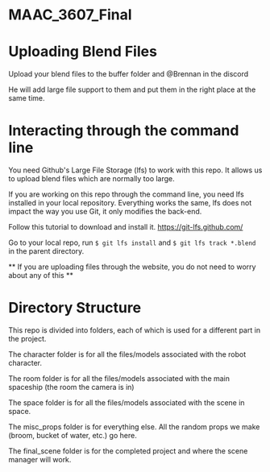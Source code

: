 # MAAC_3607_Final

# Uploading Blend Files 

Upload your blend files to the buffer folder and @Brennan in the discord

He will add large file support to them and put them in the right place at the same time.

# Interacting through the command line

You need Github's Large File Storage (lfs) to work with this repo. It allows us to upload blend files which are normally too large.

If you are working on this repo through the command line, you need lfs installed in your local repository. Everything works the same, lfs does not impact the way you use Git, it only modifies the back-end.

Follow this tutorial to download and install it.
https://git-lfs.github.com/

Go to your local repo, run `$ git lfs install` and `$ git lfs track *.blend` in the parent directory.

** If you are uploading files through the website, you do not need to worry about any of this **

# Directory Structure

This repo is divided into folders, each of which is used for a different part in the project.

The character folder is for all the files/models associated with the robot character.

The room folder is for all the files/models associated with the main spaceship (the room the camera is in)

The space folder is for all the files/models associated with the scene in space.

The misc_props folder is for everything else. All the random props we make (broom, bucket of water, etc.) go here.

The final_scene folder is for the completed project and where the scene manager will work.
